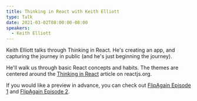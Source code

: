 ```yaml
---
title: Thinking in React with Keith Elliott
type: Talk
date: 2021-03-02T08:00:00-08:00
speakers:
  - Keith Elliott
---
```


Keith Elliott talks through Thinking in React. He's creating an app, and capturing the journey in public (and he's just beginning the journey).

He'll walk us through basic React concepts and habits. The themes are centered around the [Thinking in React](https://reactjs.org/docs/thinking-in-react.html) article on reactjs.org.

If you would like a preview in advance, you can check out [FlipAgain Episode 1](https://youtu.be/Q4BnWK05H5w) and [FlipAgain Episode 2](https://youtu.be/KzTqIMVL1RA).
